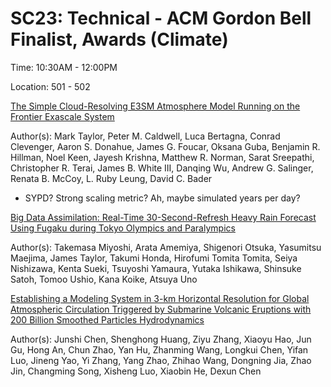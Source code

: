 # SC23: Technical - ACM Gordon Bell Finalist, Awards (Climate)

Time: 10:30AM - 12:00PM

Location: 501 - 502

[The Simple Cloud-Resolving E3SM Atmosphere Model Running on the Frontier Exascale System](https://sc23.conference-program.com/presentation/?id=gbv102&sess=sess298)

Author(s): Mark Taylor, Peter M. Caldwell, Luca Bertagna, Conrad Clevenger, Aaron S. Donahue, James G. Foucar, Oksana Guba, Benjamin R. Hillman, Noel Keen, Jayesh Krishna, 
Matthew R. Norman, Sarat Sreepathi, Christopher R. Terai, James B. White III, Danqing Wu, Andrew G. Salinger, Renata B. McCoy, L. Ruby Leung, David C. Bader

- SYPD? Strong scaling metric? Ah, maybe simulated years per day?


[Big Data Assimilation: Real-Time 30-Second-Refresh Heavy Rain Forecast Using Fugaku during Tokyo Olympics and Paralympics](https://sc23.conference-program.com/presentation/?id=gbv104&sess=sess298)

Author(s): Takemasa Miyoshi, Arata Amemiya, Shigenori Otsuka, Yasumitsu Maejima, James Taylor, Takumi Honda, Hirofumi Tomita Tomita, Seiya Nishizawa, Kenta Sueki, 
Tsuyoshi Yamaura, Yutaka Ishikawa, Shinsuke Satoh, Tomoo Ushio, Kana Koike, Atsuya Uno


[Establishing a Modeling System in 3-km Horizontal Resolution for Global Atmospheric Circulation Triggered by Submarine Volcanic Eruptions with 200 Billion Smoothed Particles Hydrodynamics](https://sc23.conference-program.com/presentation/?id=gbv103&sess=sess298)

Author(s): Junshi Chen, Shenghong Huang, Ziyu Zhang, Xiaoyu Hao, Jun Gu, Hong An, Chun Zhao, Yan Hu, Zhanming Wang, Longkui Chen, Yifan Luo, Jineng Yao, Yi Zhang, Yang Zhao, Zhihao Wang, Dongning Jia, Zhao Jin, Changming Song, Xisheng Luo, Xiaobin He, Dexun Chen
